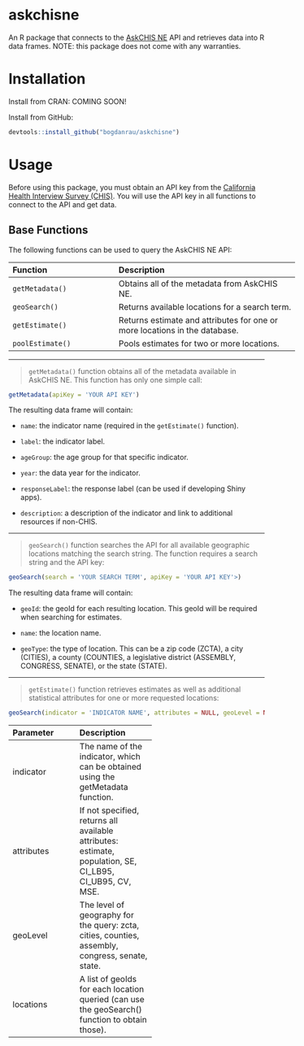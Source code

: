 askchisne
=========

An R package that connects to the [AskCHIS NE](http://askchisne.ucla.edu) API and retrieves data into R data frames. NOTE: this package does not come with any warranties.

Installation
============

Install from CRAN: COMING SOON!

Install from GitHub:

``` r
devtools::install_github("bogdanrau/askchisne")
```

Usage
=====

Before using this package, you must obtain an API key from the [California Health Interview Survey (CHIS)](http://chis.ucla.edu). You will use the API key in all functions to connect to the API and get data.

Base Functions
--------------

The following functions can be used to query the AskCHIS NE API:

<table style="width:112%;">
<colgroup>
<col width="37%" />
<col width="75%" />
</colgroup>
<thead>
<tr class="header">
<th align="left">Function</th>
<th align="left">Description</th>
</tr>
</thead>
<tbody>
<tr class="odd">
<td align="left"><code>getMetadata()</code></td>
<td align="left">Obtains all of the metadata from AskCHIS NE.</td>
</tr>
<tr class="even">
<td align="left"><code>geoSearch()</code></td>
<td align="left">Returns available locations for a search term.</td>
</tr>
<tr class="odd">
<td align="left"><code>getEstimate()</code></td>
<td align="left">Returns estimate and attributes for one or more locations in the database.</td>
</tr>
<tr class="even">
<td align="left"><code>poolEstimate()</code></td>
<td align="left">Pools estimates for two or more locations.</td>
</tr>
</tbody>
</table>

------------------------------------------------------------------------

> `getMetadata()` function obtains all of the metadata available in AskCHIS NE. This function has only one simple call:

``` r
getMetadata(apiKey = 'YOUR API KEY')
```

The resulting data frame will contain:

-   `name`: the indicator name (required in the `getEstimate()` function).

-   `label`: the indicator label.

-   `ageGroup`: the age group for that specific indicator.

-   `year`: the data year for the indicator.

-   `responseLabel`: the response label (can be used if developing Shiny apps).

-   `description`: a description of the indicator and link to additional resources if non-CHIS.

------------------------------------------------------------------------

> `geoSearch()` function searches the API for all available geographic locations matching the search string. The function requires a search string and the API key:

``` r
geoSearch(search = 'YOUR SEARCH TERM', apiKey = 'YOUR API KEY'>)
```

The resulting data frame will contain:

-   `geoId`: the geoId for each resulting location. This geoId will be required when searching for estimates.

-   `name`: the location name.

-   `geoType`: the type of location. This can be a zip code (ZCTA), a city (CITIES), a county (COUNTIES, a legislative district (ASSEMBLY, CONGRESS, SENATE), or the state (STATE).

------------------------------------------------------------------------

> `getEstimate()` function retrieves estimates as well as additional statistical attributes for one or more requested locations:

``` r
geoSearch(indicator = 'INDICATOR NAME', attributes = NULL, geoLevel = NULL, locations = NULL, apiKey = 'YOUR API KEY')
```

<table style="width:56%;">
<colgroup>
<col width="26%" />
<col width="29%" />
</colgroup>
<thead>
<tr class="header">
<th align="left">Parameter</th>
<th align="left">Description</th>
</tr>
</thead>
<tbody>
<tr class="odd">
<td align="left">indicator</td>
<td align="left">The name of the indicator, which can be obtained using the getMetadata function.</td>
</tr>
<tr class="even">
<td align="left">attributes</td>
<td align="left">If not specified, returns all available attributes: estimate, population, SE, CI_LB95, CI_UB95, CV, MSE.</td>
</tr>
<tr class="odd">
<td align="left">geoLevel</td>
<td align="left">The level of geography for the query: zcta, cities, counties, assembly, congress, senate, state.</td>
</tr>
<tr class="even">
<td align="left">locations</td>
<td align="left">A list of geoIds for each location queried (can use the geoSearch() function to obtain those).</td>
</tr>
</tbody>
</table>
